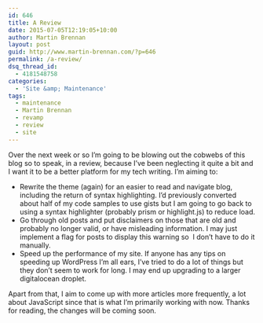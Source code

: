 ```yaml
---
id: 646
title: A Review
date: 2015-07-05T12:19:05+10:00
author: Martin Brennan
layout: post
guid: http://www.martin-brennan.com/?p=646
permalink: /a-review/
dsq_thread_id:
  - 4181548758
categories:
  - 'Site &amp; Maintenance'
tags:
  - maintenance
  - Martin Brennan
  - revamp
  - review
  - site
---
```

Over the next week or so I&#8217;m going to be blowing out the cobwebs of this blog so to speak, in a review, because I&#8217;ve been neglecting it quite a bit and I want it to be a better platform for my tech writing. I&#8217;m aiming to:

  * Rewrite the theme (again) for an easier to read and navigate blog, including the return of syntax highlighting. I&#8217;d previously converted about half of my code samples to use gists but I am going to go back to using a syntax highlighter (probably prism or highlight.js) to reduce load.
  * Go through old posts and put disclaimers on those that are old and probably no longer valid, or have misleading information. I may just implement a flag for posts to display this warning so  I don&#8217;t have to do it manually.
  * Speed up the performance of my site. If anyone has any tips on speeding up WordPress I&#8217;m all ears, I&#8217;ve tried to do a lot of things but they don&#8217;t seem to work for long. I may end up upgrading to a larger digitalocean droplet.

Apart from that, I aim to come up with more articles more frequently, a lot about JavaScript since that is what I&#8217;m primarily working with now. Thanks for reading, the changes will be coming soon.